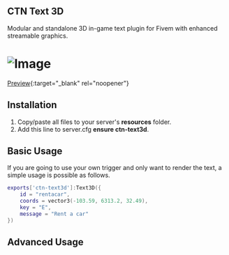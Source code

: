 ## CTN Text 3D

Modular and standalone 3D in-game text plugin for Fivem with enhanced streamable graphics.

# ![Image](https://media.discordapp.net/attachments/974971714876375084/1252189810169352213/ctntext3d.jpg?ex=66715023&is=666ffea3&hm=63f9103b1607d5e5f398ff5114f8971dda1709ddd4f89d680dc6162cb16cd943&)
[Preview](https://media.discordapp.net/attachments/974971714876375084/1252168644058939392/ctntext3d2.gif?ex=66713c6c&is=666feaec&hm=10ad9b5ece6de671bfc5f25088134a84185181794b25bef3c6c6d3e4ecc56a1f&){:target="_blank" rel="noopener"}

## Installation

1) Copy/paste all files to your server's **resources** folder.
2) Add this line to server.cfg **ensure ctn-text3d**.

## Basic Usage

If you are going to use your own trigger and only want to render the text, a simple usage is possible as follows.

```lua
exports['ctn-text3d']:Text3D({
	id = "rentacar",
	coords = vector3(-103.59, 6313.2, 32.49),
	key = "E",
	message = "Rent a car"
})
```

## Advanced Usage
